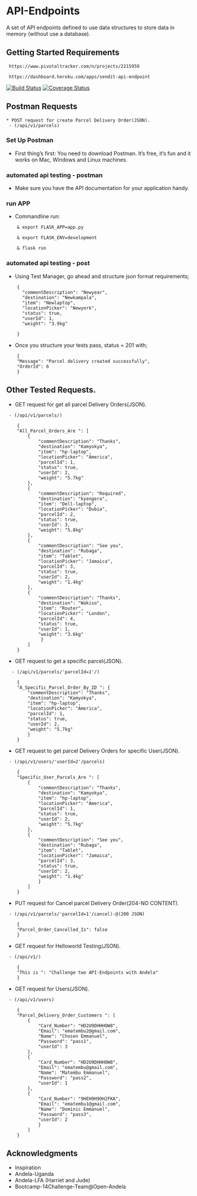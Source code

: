 # API-Endpoints

A set of API endpoints defined to use data structures
to store data in memory (without use a database).

## Getting Started Requirements

```
 https://www.pivotaltracker.com/n/projects/2215959
```
```
 https://dashboard.heroku.com/apps/sendit-api-endpoint

``` 

[![Build Status](https://travis-ci.com/ManuelDominic/API-Endpoints.svg?branch=develop)](https://travis-ci.com/ManuelDominic/API-Endpoints) 
[![Coverage Status](https://coveralls.io/repos/github/ManuelDominic/API-Endpoints/badge.svg?branch=develop)](https://coveralls.io/github/ManuelDominic/API-Endpoints?branch=develop)
 

## Postman Requests
```
* POST request for create Parcel Delivery Order(JSON).
 - (/api/v1/parcels)
```
### Set Up Postman
* First thing’s first: You need to download Postman. It’s free, it’s fun and it works on Mac, Windows and Linux machines.

### automated api testing - postman
* Make sure you have the API documentation for your application handy.

### run APP
* Commandline run:
```
	& export FLASK_APP=app.py

	& export FLASK_ENV=development

	& flask run
```

### automated api testing - post
* Using Test Manager, go ahead and structure json format requirements;
```
	{
      "commentDescription": "Newyear", 
      "destination": "Newkampala", 
      "item": "Newlaptop", 
      "locationPicker": "Newyork", 
      "status": true, 
      "userId": 1, 
      "weight": "3.9kg"
      
	}
```
* Once you structure your tests pass, status = 201 with;
```	
	{
    "Message": "Parcel delivery created successfully",
    "OrderId": 6
	}
```

## Other Tested Requests.

* GET request for get all parcel Delivery Orders(JSON).
```
 - (/api/v1/parcels/)

	{
    "All_Parcel_Orders_Are ": [
        {
            "commentDescription": "Thanks",
            "destination": "Kamyokya",
            "item": "hp-laptop",
            "locationPicker": "America",
            "parcelId": 1,
            "status": true,
            "userId": 2,
            "weight": "5.7kg"
        },
        {
            "commentDescription": "Required",
            "destination": "kyengera",
            "item": "Dell-laptop",
            "locationPicker": "Dubia",
            "parcelId": 2,
            "status": true,
            "userId": 3,
            "weight": "5.8kg"
        },
        {
            "commentDescription": "See you",
            "destination": "Rubaga",
            "item": "Tablet",
            "locationPicker": "Jamaica",
            "parcelId": 3,
            "status": true,
            "userId": 2,
            "weight": "1.4kg"
        },
        {
            "commentDescription": "Thanks",
            "destination": "Wakiso",
            "item": "Router",
            "locationPicker": "London",
            "parcelId": 4,
            "status": true,
            "userId": 1,
            "weight": "3.6kg"
       		 }
   	 	]
	}

```
* GET request to get a specific parcel(JSON).
```
  - (/api/v1/parcels/'parcelId=1'/)

	{
    "A_Specific_Parcel_Order_By_ID ": {
        "commentDescription": "Thanks",
        "destination": "Kamyokya",
        "item": "hp-laptop",
        "locationPicker": "America",
        "parcelId": 1,
        "status": true,
        "userId": 2,
        "weight": "5.7kg"
		}
	}

```
* GET request to get parcel Delivery Orders for specific User(JSON).
```
 - (/api/v1/users/'userId=2'/parcels)

    {
    "Specific_User_Parcels_Are ": [
        {
            "commentDescription": "Thanks",
            "destination": "Kamyokya",
            "item": "hp-laptop",
            "locationPicker": "America",
            "parcelId": 1,
            "status": true,
            "userId": 2,
            "weight": "5.7kg"
        },
        {
            "commentDescription": "See you",
            "destination": "Rubaga",
            "item": "Tablet",
            "locationPicker": "Jamaica",
            "parcelId": 3,
            "status": true,
            "userId": 2,
            "weight": "1.4kg"
			}
		]
	}

```
* PUT request for Cancel parcel Delivery Order(204-NO CONTENT).
```
 - (/api/v1/parcels/'parcelId=1'/cancel)-@(200 JSON)

 	{
    "Parcel_Order_Cancelled_Is": false
	}
```
* GET request for Helloworld Testing(JSON).
```
 - (/api/v1/)

 	{
    "This is ": "Challenge two API-Endpoints with Andela"
	}

```
* GET request for Users(JSON).
```
 - (/api/v1/users)

 	{
    "Parcel_Delivery_Order_Customers ": [
        {
            "Card_Number": "HD2U9DHHHOW8",
            "Email": "ematembu2@gmail.com",
            "Name": "Chosen Emmanuel",
            "Password": "pass1",
            "userId": 3
        },
        {
            "Card_Number": "HD2U9DHHHOW8",
            "Email": "ematembu@gmail.com",
            "Name": "Matembu Emmanuel",
            "Password": "pass2",
            "userId": 1
        },
        {
            "Card_Number": "9HEH9H9OH2FKA",
            "Email": "ematembu1@gmail.com",
            "Name": "Dominic Emmanuel",
            "Password": "pass3",
            "userId": 2
			}
		]
	}

```
## Acknowledgments
* Inspiration
* Andela-Uganda
* Andela-LFA (Harriet and Jude)
* Bootcamp-14Challenge-Team@Open-Andela

